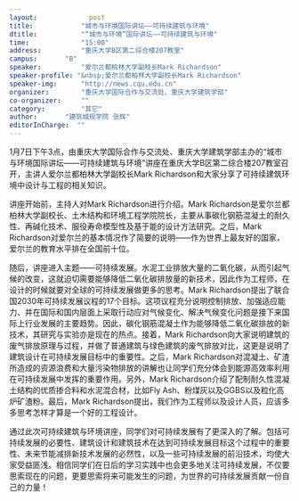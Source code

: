 ```yaml
---
layout: 			post
title:       	  "城市与环境国际讲坛——可持续建筑与环境"
dtitle:      	  "“城市与环境”国际讲坛——可持续建筑与环境"
time: 		  	  "15:00"
address:	  	  "重庆大学B区第二综合楼207教室"
campus:	  	  "B"
speaker:	   	  "爱尔兰都柏林大学副校长Mark Richardson"
speaker-profile: "&nbsp;爱尔兰都柏林大学副校长Mark Richardson"
speaker-img:	  "http://news.cqu.edu.cn"
organizer:		  "重庆大学国际合作与交流处、重庆大学建筑学部"
co-organizer:	  ""
category:		  "其它"
author:		  "建筑城规学院 张辉"
editorInCharge:  ""
---
```

1月7日下午3点，由重庆大学国际合作与交流处、重庆大学建筑学部主办的“城市与环境国际讲坛——可持续建筑与环境”讲座在重庆大学B区第二综合楼207教室召开，主讲人爱尔兰都柏林大学副校长Mark Richardson和大家分享了可持续建筑环境中设计与工程的相关知识。
  
  
  讲座开始前，主持人对Mark Richardson进行介绍。Mark Richardson是爱尔兰都柏林大学副校长、土木结构和环境工程学院院长，主要从事碳化钢筋混凝土的耐久性、再碱化技术、服役寿命模型性及基于能的设计方法研究。之后，Mark Richardson对爱尔兰的基本情况作了简要的说明——作为世界上最友好的国家，爱尔兰的教育水平排在全国前十位。
  
  
  随后，讲座进入主题——可持续发展。水泥工业排放大量的二氧化碳，从而引起气候的改变，这就迫切需要能够降低二氧化碳排放量的新技术，因此作为工程师，在设计的时候就要对全球的可持续发展做更多的思考。Mark Richardson提出了联合国2030年可持续发展议程的17个目标。这项议程充分说明控制排放、加强适应能力、并在国际和国内层面上采取行动应对气候变化、解决气候变化问题是接下来国际上行业发展的主要趋势。因此，碳化钢筋混凝土作为能够降低二氧化碳排放的新技术，其研究与实验亦是现在的热点。接着，Mark Richardson向大家说明建筑的废气排放原理与过程，并做了普通建筑与绿色建筑的废气排放对比，这更是说明了建筑设计在可持续发展目标中的重要性。之后，Mark Richardson对混凝土、矿渣所造成的资源浪费和大量污染物排放的讲解也让同学们充分体会到能源高效率利用在可持续发展中发挥的重要作用。另外，Mark Richardson介绍了配制耐久性混凝土结构的优质掺合料和水泥混合材，比如Fly Ash、粉煤灰以及GGBS以及粒化高炉矿渣粉。最后，Mark Richardson提出，我们作为工程师以及设计人员，应该多多思考怎样才算是一个好的工程设计。
  
  
  通过此次可持续建筑与环境讲座，同学们对可持续发展有了更深入的了解。包括可持续发展的必要性、建筑设计和建筑技术在达到可持续发展目标这个过程中的重要性、未来节能减排新技术发展的必然性，以及一些可持续发展的前沿技术，均使大家受益匪浅。相信同学们在日后的学习实践中也会更多地关注可持续发展，不仅要思索现在的问题，更要思索将来可能发生的问题，为世界的可持续发展贡献一份自己的力量！
